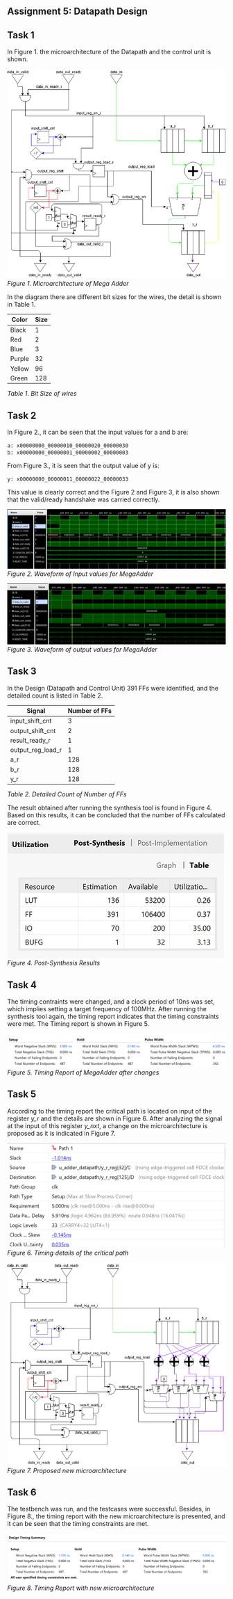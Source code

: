 Assignment 5: Datapath Design
-----------------------------------------------------

## Task 1

In Figure 1. the microarchitecture of the Datapath and the control unit is shown.

![](datapath.png)  
*Figure 1. Microarchitecture of Mega Adder*

In the diagram there are different bit sizes for the wires, the detail is shown in Table 1.

| Color  | Size  |
|---|---|
| Black  | 1  |
| Red  | 2  |
| Blue  | 3  |
| Purple  | 32  |
| Yellow  | 96  |
| Green  | 128  |

*Table 1. Bit Size of wires*

## Task 2

In Figure 2., it can be seen that the input values for a and b are:

    a: x00000000_00000010_00000020_00000030
    b: x00000000_00000001_00000002_00000003

From Figure 3., it is seen that the output value of y is:

    y: x00000000_00000011_00000022_00000033

This value is clearly correct and the Figure 2 and Figure 3, it is also shown that the valid/ready handshake was carried correctly.


![](input.png)  
*Figure 2. Waveform of Input values for MegaAdder*


![](output.png)  
*Figure 3. Waveform of output values for MegaAdder*

## Task 3

In the Design (Datapath and Control Unit) 391 FFs were identified, and the detailed count is listed in Table 2.

| Signal  | Number of FFs  |
|---|---|
| input_shift_cnt  | 3  |
| output_shift_cnt  | 2  |
| result_ready_r  | 1  |
| output_reg_load_r  | 1  |
| a_r  | 128  |
| b_r  | 128  |
| y_r  | 128  |

*Table 2. Detailed Count of Number of FFs*

The result obtained after running the synthesis tool is found in Figure 4. Based on this results, it can be concluded that the number of FFs calculated are correct.

![](postsyn_results.png)  
*Figure 4. Post-Synthesis Results*

## Task 4

The timing contraints were changed, and a clock period of 10ns was set, which implies setting a target frequency of 100MHz. After running the synthesis tool again, the timing report indicates that the timing constraints were met. The Timing report is shown in Figure 5.

![](timing_report.png)  
*Figure 5. Timing Report of MegaAdder after changes*

## Task 5

According to the timing report the critical path is located on input of the register *y_r* and the details are shown in Figure 6. After analyzing the signal at the input of this register *y_nxt*, a change on the microarchitecture is proposed as it is indicated in Figure 7.

![](path_detail.png)  
*Figure 6. Timing details of the critical path*

![](datapath_new.png)  
*Figure 7. Proposed new microarchitecture*

## Task 6

The testbench was run, and the testcases were successful. Besides, in Figure 8., the timing report with the new microarchitecture is presented, and it can be seen that the timing constraints are met.

![](final_timing_report.png)  
*Figure 8. Timing Report with new microarchitecture*